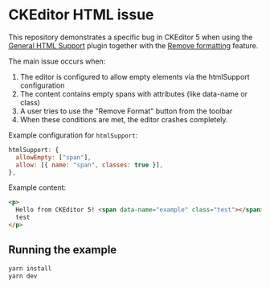 # CKEditor HTML issue

This repository demonstrates a specific bug in CKEditor 5 when using the [General HTML Support](https://ckeditor.com/docs/ckeditor5/latest/features/html/general-html-support.html) plugin together with the [Remove formatting](https://ckeditor.com/docs/ckeditor5/latest/features/remove-format.html) feature.

The main issue occurs when:

1. The editor is configured to allow empty <span> elements via the htmlSupport configuration
2. The content contains empty spans with attributes (like data-name or class)
3. A user tries to use the "Remove Format" button from the toolbar
4. When these conditions are met, the editor crashes completely.

Example configuration for `htmlSupport`:

```js
htmlSupport: {
  allowEmpty: ["span"],
  allow: [{ name: "span", classes: true }],
},
```

Example content:

```html
<p>
  Hello from CKEditor 5! <span data-name="example" class="test"></span> here
  test
</p>
```

## Running the example

```sh
yarn install
yarn dev
```
